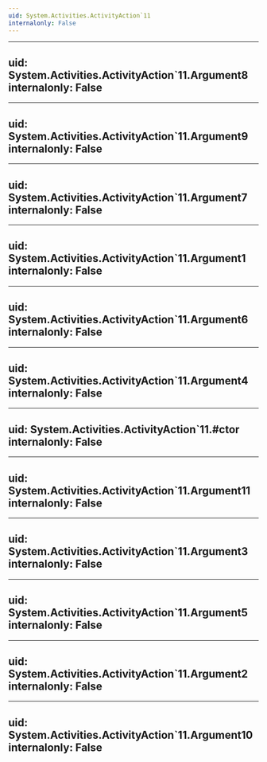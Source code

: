 ```yaml
---
uid: System.Activities.ActivityAction`11
internalonly: False
---
```


---
uid: System.Activities.ActivityAction`11.Argument8
internalonly: False
---

---
uid: System.Activities.ActivityAction`11.Argument9
internalonly: False
---

---
uid: System.Activities.ActivityAction`11.Argument7
internalonly: False
---

---
uid: System.Activities.ActivityAction`11.Argument1
internalonly: False
---

---
uid: System.Activities.ActivityAction`11.Argument6
internalonly: False
---

---
uid: System.Activities.ActivityAction`11.Argument4
internalonly: False
---

---
uid: System.Activities.ActivityAction`11.#ctor
internalonly: False
---

---
uid: System.Activities.ActivityAction`11.Argument11
internalonly: False
---

---
uid: System.Activities.ActivityAction`11.Argument3
internalonly: False
---

---
uid: System.Activities.ActivityAction`11.Argument5
internalonly: False
---

---
uid: System.Activities.ActivityAction`11.Argument2
internalonly: False
---

---
uid: System.Activities.ActivityAction`11.Argument10
internalonly: False
---
